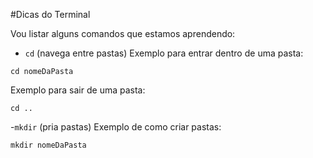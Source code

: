 #Dicas do Terminal

Vou listar alguns comandos que estamos aprendendo:

- `cd` (navega entre pastas)
Exemplo para entrar dentro de uma pasta:
```
cd nomeDaPasta
```
Exemplo para sair de uma pasta:
```
cd ..
```

-`mkdir` (pria pastas)
Exemplo de como criar pastas:
```
mkdir nomeDaPasta
```
